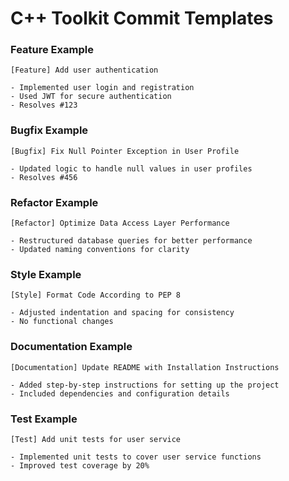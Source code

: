 # C++ Toolkit Commit Templates

### Feature Example
```
[Feature] Add user authentication

- Implemented user login and registration
- Used JWT for secure authentication
- Resolves #123
```
### Bugfix Example
```
[Bugfix] Fix Null Pointer Exception in User Profile

- Updated logic to handle null values in user profiles
- Resolves #456
```

### Refactor Example
```
[Refactor] Optimize Data Access Layer Performance

- Restructured database queries for better performance
- Updated naming conventions for clarity
```

### Style Example
```
[Style] Format Code According to PEP 8

- Adjusted indentation and spacing for consistency
- No functional changes
```

### Documentation Example
```
[Documentation] Update README with Installation Instructions

- Added step-by-step instructions for setting up the project
- Included dependencies and configuration details
```

### Test Example
```
[Test] Add unit tests for user service

- Implemented unit tests to cover user service functions
- Improved test coverage by 20%
```